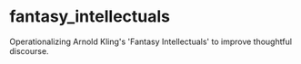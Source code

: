 # fantasy_intellectuals
Operationalizing Arnold Kling's 'Fantasy Intellectuals' to improve thoughtful discourse.
